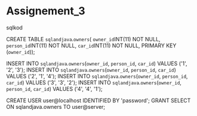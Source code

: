 # Assignement_3
sqlkod

CREATE TABLE `sqlandjava`.`owners`(
`owner_id`INT(11) NOT NULL,
`person_id`INT(11) NOT NULL,
`car_id`INT(11) NOT NULL,
PRIMARY KEY (`owner_id`));


INSERT INTO `sqlandjava`.`owners`(`owner_id`, `person_id`, `car_id`) VALUES ('1', '2', '3');
INSERT INTO `sqlandjava`.`owners`(`owner_id`, `person_id`, `car_id`) VALUES ('2', '1', '4');
INSERT INTO `sqlandjava`.`owners`(`owner_id`, `person_id`, `car_id`) VALUES ('3', '3', '2');
INSERT INTO `sqlandjava`.`owners`(`owner_id`, `person_id`, `car_id`) VALUES ('4', '4', '1');


CREATE USER user@localhost IDENTIFIED BY 'password';
GRANT SELECT ON sqlandjava.owners TO user@server;




